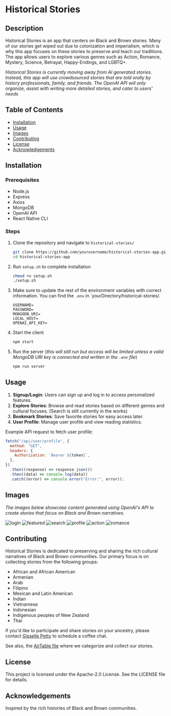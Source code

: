 # Historical Stories

## Description

Historical Stories is an app that centers on Black and Brown stories. Many of our stories get wiped out due to colonization and imperialism, which is why this app focuses on these stories to preserve and teach our traditions. The app allows users to explore various genres such as Action, Romance, Mystery, Science, Betrayal, Happy-Endings, and LGBTQ+.

_Historical Stories is currently moving away from AI generated stories. Instead, this app will use crowdsourced stories that are told orally by history professionals, family, and friends. The OpenAI API will only organize, assist with writing more detailed stories, and cater to users' needs_

## Table of Contents

- [Installation](#installation)
- [Usage](#usage)
- [Images](#images)
- [Contributing](#contributing)
- [License](#license)
- [Acknowledgements](#acknowledgements)

## Installation

### Prerequisites

- Node.js
- Express
- Axios
- MongoDB
- OpenAI API
- React Native CLI

### Steps

1. Clone the repository and navigate to `historical-stories/`

   ```sh
   git clone https://github.com/yourusername/historical-stories-app.git
   cd historical-stories-app
   ```

2. Run `setup.sh` to complete installation

   ```sh
   chmod +x setup.sh
   ./setup.sh
   ```

3. Make sure to update the rest of the environment variables with correct information. You can find the `.env` in `yourDirectory/historical-stories/.

   ```.env
   USERNAME=
   PASSWORD=
   MONGODB_URI=
   LOCAL_HOST=
   OPENAI_API_KEY=
   ```

4. Start the client

   ```sh
   npm start
   ```

5. Run the server (_this will still run but access will be limited unless a valid MongoDB URI key is connected and written in the `.env` file_)
   ```sh
   npm run server
   ```

## Usage

1. **Signup/Login**: Users can sign up and log in to access personalized features.
2. **Explore Stories**: Browse and read stories based on different genres and cultural focuses. (Search is still currently in the works)
3. **Bookmark Stories**: Save favorite stories for easy access later.
4. **User Profile**: Manage user profile and view reading statistics.

Example API request to fetch user profile:

```javascript
fetch("/api/user/profile", {
  method: "GET",
  headers: {
    Authorization: `Bearer ${token}`,
  },
})
  .then((response) => response.json())
  .then((data) => console.log(data))
  .catch((error) => console.error("Error:", error));
```

## Images

_The images below showcase content generated using OpenAI's API to create stories that focus on Black and Brown narratives._

![login](./historical-stories/assets/readme/login.png)
![featured](./historical-stories/assets/readme/featured.png)
![search](./historical-stories/assets/readme/search.png)
![profile](./historical-stories/assets/readme/profile.png)
![action](./historical-stories/assets/readme/action.png)
![romance](./historical-stories/assets/readme/romance.png)

## Contributing

Historical Stories is dedicated to preserving and sharing the rich cultural narratives of Black and Brown communities. Our primary focus is on collecting stories from the following groups:

- African and African American
- Armenian
- Arab
- Filipino
- Mexican and Latin American
- Indian
- Vietnamese
- Indonesian
- Indigenous peoples of New Zealand
- Thai

If you'd like to participate and share stories on your ancestry, please contact [Gisselle Petty](gissellepetty@gmail.com) to schedule a coffee chat.

See also, the [AirTable file](https://airtable.com/appSMj8R9vlZ5uev5/paggSlZfvYothcIpt/form) where we categorize and collect our stories.

## License

This project is licensed under the Apache-2.0 License. See the LICENSE file for details.

## Acknowledgements

Inspired by the rich histories of Black and Brown communities.
